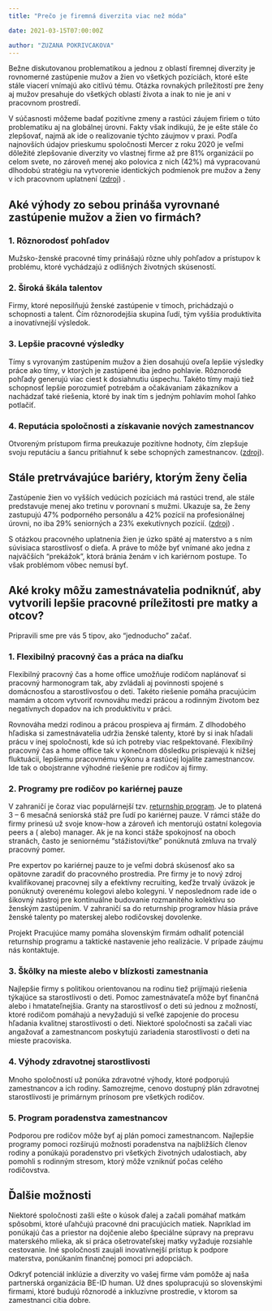 ```yaml
---
title: "Prečo je firemná diverzita viac než móda"

date: 2021-03-15T07:00:00Z

author: "ZUZANA POKRIVCAKOVA"
---
```


Bežne diskutovanou problematikou a jednou z oblastí firemnej diverzity je rovnomerné zastúpenie mužov a žien vo všetkých
pozíciách, ktoré ešte stále viacerí vnímajú ako citlivú tému. Otázka rovnakých príležitostí pre ženy aj mužov presahuje
do všetkých oblastí života a inak to nie je ani v pracovnom prostredí.
<!--more-->

V súčasnosti môžeme badať pozitívne zmeny a rastúci záujem firiem o túto problematiku aj na globálnej úrovni. Fakty však
indikujú, že je ešte stále čo zlepšovať, najmä ak ide o realizovanie týchto záujmov v praxi. Podľa najnovších údajov
prieskumu spoločnosti Mercer z roku 2020 je veľmi dôležité zlepšovanie diverzity vo vlastnej firme až pre 81%
organizácií po celom svete, no zároveň menej ako polovica z nich (42%) má vypracovanú dlhodobú stratégiu na vytvorenie
identických podmienok pre mužov a ženy v ich pracovnom
uplatnení ([zdroj](https://www.mercer.com/newsroom/despite-focus-on-diversity-and-inclusion-less-than-half-of-organizations-have-a-strategy-to-improve-gender-equality.html))
.

## Aké výhody zo sebou prináša vyrovnané zastúpenie mužov a žien vo firmách?

### 1. Rôznorodosť pohľadov

Mužsko-ženské pracovné tímy prinášajú rôzne uhly pohľadov a prístupov k problému, ktoré vychádzajú z odlišných životných
skúseností.

### 2. Široká škála talentov

Firmy, ktoré neposilňujú ženské zastúpenie v tímoch, prichádzajú o schopnosti a talent. Čím rôznorodejšia skupina ľudí,
tým vyššia produktivita a inovatívnejší výsledok.

### 3. Lepšie pracovné výsledky

Tímy s vyrovaným zastúpením mužov a žien dosahujú oveľa lepšie výsledky práce ako tímy, v ktorých je zastúpené iba jedno
pohlavie. Rôznorodé pohľady generujú viac ciest k dosiahnutiu úspechu. Takéto tímy majú tiež schopnosť lepšie porozumieť
potrebám a očakávaniam zákazníkov a nachádzať také riešenia, ktoré by inak tím s jedným pohlavím mohol ľahko potlačiť.

### 4. Reputácia spoločnosti a získavanie nových zamestnancov

Otvoreným prístupom firma preukazuje pozitívne hodnoty, čím zlepšuje svoju reputáciu a šancu pritiahnuť k sebe schopných
zamestnancov.
([zdroj](https://www.talentlyft.com/en/blog/article/244/top-10-benefits-of-diversity-in-the-workplace)).

## Stále pretrvávajúce bariéry, ktorým ženy čelia

Zastúpenie žien vo vyšších vedúcich pozíciách má rastúci trend, ale stále predstavuje menej ako tretinu v porovnaní s
mužmi. Ukazuje sa, že ženy zastupujú 47% podporného personálu a 42% pozícií na profesionálnej úrovni, no iba 29%
seniorných a 23% exekutívnych
pozícií.  ([zdroj](https://www.mercer.com/newsroom/despite-focus-on-diversity-and-inclusion-less-than-half-of-organizations-have-a-strategy-to-improve-gender-equality.html))
.

S otázkou pracovného uplatnenia žien je úzko späté aj materstvo a s ním súvisiaca starostlivosť o dieťa. A práve to môže
byť vnímané ako jedna z najväčších “prekážok”, ktorá bránia ženám v ich kariérnom postupe. To však problémom vôbec
nemusí byť.

## Aké kroky môžu zamestnávatelia podniknúť, aby vytvorili lepšie pracovné príležitosti pre matky a otcov?

Pripravili sme pre vás 5 tipov, ako “jednoducho” začať.

### 1. Flexibilný pracovný čas a práca na diaľku

Flexibilný pracovný čas a home office umožňuje rodičom naplánovať si pracovný harmonogram tak, aby zvládali aj
povinnosti spojené s domácnosťou a starostlivosťou o deti. Takéto riešenie pomáha pracujúcim mamám a otcom vytvoriť
rovnováhu medzi prácou a rodinným životom bez negatívnych dopadov na ich produktivitu v práci.

Rovnováha medzi rodinou a prácou prospieva aj firmám. Z dlhodobého hľadiska si zamestnávatelia udržia ženské talenty,
ktoré by si inak hľadali prácu v inej spoločnosti, kde sú ich potreby viac rešpektované. Flexibilný pracovný čas a home
office tak v konečnom dôsledku prispievajú k nižšej fluktuácii, lepšiemu pracovnému výkonu a rastúcej lojalite
zamestnancov. Ide tak o obojstranne výhodné riešenie pre rodičov aj firmy.

### 2. Programy pre rodičov po kariérnej pauze

V zahraničí je čoraz viac populárnejší
tzv. [returnship program](https://www.pracujucemamy.sk/2020/01/17/blogovy-clanok-o-returnshipe/). Je to platená 3 – 6
mesačná seniorská stáž pre ľudí po kariérnej pauze. V rámci stáže do firmy prinesú už svoje know-how a zároveň ich
mentorujú ostatní kolegovia peers a (
alebo) manager. Ak je na konci stáže spokojnosť na oboch stranách, často je seniornému “stážistovi/tke” ponúknutá zmluva
na trvalý pracovný pomer.

Pre expertov po kariérnej pauze to je veľmi dobrá skúsenosť ako sa opätovne zaradiť do pracovného prostredia. Pre firmy
je to nový zdroj kvalifikovanej pracovnej sily a efektívny recruiting, keďže trvalý úväzok je ponúknutý overenému
kolegovi alebo kolegyni. V neposlednom rade ide o šikovný nástroj pre kontinuálne budovanie rozmanitého kolektívu so
ženským zastúpením. V zahraničí sa do returnship programov hlásia práve ženské talenty po materskej alebo rodičovskej
dovolenke.

Projekt Pracujúce mamy pomáha slovenským firmám odhaliť potenciál returnship programu a taktické nastavenie jeho
realizácie. V prípade záujmu nás kontaktuje.

### 3. Škôlky na mieste alebo v blízkosti zamestnania

Najlepšie firmy s politikou orientovanou na rodinu tiež prijímajú riešenia týkajúce sa starostlivosti o deti. Pomoc
zamestnávateľa môže byť finančná alebo i hmatateľnejšia. Granty na starostlivosť o deti sú jednou z možností, ktoré
rodičom pomáhajú a nevyžadujú si veľké zapojenie do procesu hľadania kvalitnej starostlivosti o deti. Niektoré
spoločnosti sa začali viac angažovať a zamestnancom poskytujú zariadenia starostlivosti o deti na mieste pracoviska.

### 4. Výhody zdravotnej starostlivosti

Mnoho spoločností už ponúka zdravotné výhody, ktoré podporujú zamestnancov a ich rodiny. Samozrejme, cenovo dostupný
plán zdravotnej starostlivosti je primárnym prínosom pre všetkých rodičov.

### 5. Program poradenstva zamestnancov

Podporou pre rodičov môže byť aj plán pomoci zamestnancom. Najlepšie programy pomoci rozširujú možnosti poradenstva na
najbližších členov rodiny a ponúkajú poradenstvo pri všetkých životných udalostiach, aby pomohli s rodinným stresom,
ktorý môže vzniknúť počas celého rodičovstva.

## Ďalšie možnosti

Niektoré spoločnosti zašli ešte o kúsok ďalej a začali pomáhať matkám spôsobmi, ktoré uľahčujú pracovné dni pracujúcich
matiek. Napríklad im ponúkajú čas a priestor na dojčenie alebo špeciálne súpravy na prepravu materského mlieka, ak si
práca ošetrovateľskej matky vyžaduje rozsiahle cestovanie. Iné spoločnosti zaujali inovatívnejší prístup k podpore
materstva, ponúkaním finančnej pomoci pri adopciách.

Odkryť potenciál inklúzie a diverzity vo vašej firme vám pomôže aj naša partnerská organizácia BE-ID human. Už dnes
spolupracujú so slovenskými firmami, ktoré budujú rôznorodé a inkluzívne prostredie, v ktorom sa zamestnanci cítia
dobre.